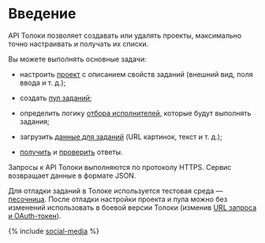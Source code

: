 # Введение

API Толоки позволяет создавать или удалять проекты, максимально точно настраивать и получать их списки.

Вы можете выполнять основные задачи:

- настроить [проект](concepts/project.md) с описанием свойств заданий (внешний вид, поля ввода и т. д.);

- создать [пул заданий](concepts/pool.md);

- определить логику [отбора исполнителей](concepts/my_users.md), которые будут выполнять задания;

- загрузить [данные для заданий](concepts/tasks.md) (URL картинок, текст и т. д.);

- [получить](concepts/result.md) и [проверить](concepts/accept.md) ответы.

Запросы к API Толоки выполняются по протоколу HTTPS. Сервис возвращает данные в формате JSON.

Для отладки заданий в Толоке используется тестовая среда — [песочница](https://platform.sandbox.toloka.ai). После отладки настройки проекта и пула можно без изменений использовать в боевой версии Толоки (изменив [URL запроса и OAuth-токен](concepts/access.md)).

{% include [social-media](../_includes/social-media.md) %}